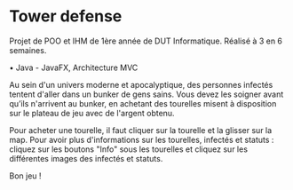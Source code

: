 # Tower defense
Projet de POO et IHM de 1ère année de DUT Informatique.
Réalisé à 3 en 6 semaines.

• Java - JavaFX, Architecture MVC

Au sein d'un univers moderne et apocalyptique, des personnes infectés tentent d'aller dans un bunker de gens sains.
Vous devez les soigner avant qu’ils n'arrivent au bunker, en achetant des tourelles misent à disposition sur le plateau de jeu avec de l'argent obtenu.

Pour acheter une tourelle, il faut cliquer sur la tourelle et la glisser sur la map.
Pour avoir plus d'informations sur les tourelles, infectés et statuts : cliquez sur les boutons "Info" sous les tourelles et cliquez sur les différentes images des infectés et statuts.

Bon jeu !
